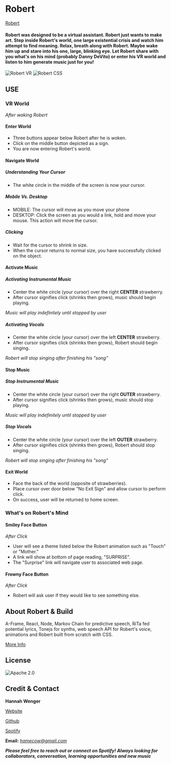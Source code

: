 # Robert

[Robert](https://vast-depths-13570.herokuapp.com/ "Robert's Homepage")

#### Robert was designed to be a virtual assistant.  Robert just wants to make art.  Step inside Robert's world, one large existential crisis and watch him attempt to find meaning. Relax, breath along with Robert.  Maybe wake him up and stare into his one, large, blinking eye.  Let Robert share with you what's on his mind (probably Danny DeVito) or enter his VR world and listen to him generate music just for you!


![Robert VR](https://user-images.githubusercontent.com/63066634/109834491-18e91880-7bf7-11eb-9214-de95ad048bf0.jpg)
![Robert CSS](https://user-images.githubusercontent.com/63066634/109834663-4afa7a80-7bf7-11eb-9311-7c8e9a9829a0.jpg)

## USE

### VR World
*After waking Robert*

#### Enter World

* Three buttons appear below Robert after he is woken. 
* Click on the middle button depicted as a sign.  
* You are now entering Robert's world.

#### Navigate World

##### **Understanding Your Cursor**
* The white circle in the middle of the screen is now your cursor.

##### **Mobile Vs. Desktop**
* MOBILE: The cursor will move as you move your phone
* DESKTOP: Click the screen as you would a link, hold and move your mouse. This action will move the cursor.

##### **Clicking**
* Wait for the cursor to shrink in size.  
* When the cursor returns to normal size, you have successfully clicked on the object.

#### Activate Music

##### **Activating Instrumental Music**
* Center the white circle (your cursor) over the right **CENTER** strawberry.
* After cursor signifies click (shrinks then grows), music should begin playing.

*Music will play indefinitely until stopped by user*

##### **Activating Vocals**
* Center the white circle (your cursor) over the left **CENTER** strawberry.
* After cursor signifies click (shrinks then grows), Robert should begin singing.

*Robert will stop singing after finishing his "song"*

#### Stop Music

##### **Stop Instrumental Music**
* Center the white circle (your cursor) over the right **OUTER** strawberry.
* After cursor signifies click (shrinks then grows), music should stop playing.

*Music will play indefinitely until stopped by user*

##### **Stop Vocals**
* Center the white circle (your cursor) over the left **OUTER** strawberry.
* After cursor signifies click (shrinks then grows), Robert should stop singing.

*Robert will stop singing after finishing his "song"*

#### Exit World
* Face the back of the world (opposite of strawberries).
* Place cursor over door below "No Exit Sign" and allow cursor to perform click.
* On success, user will be returned to home screen.

### What's on Robert's Mind

#### Smiley Face Button
*After Click*
* User will see a theme listed below the Robert animation such as "Touch" or "Mother."
* A link will show at bottom of page reading, "SURPRISE".
* The "Surprise" link will navigate user to associated web page.


#### Frowny Face Button
*After Click*
* Robert will ask user if they would like to see something else.

## About Robert & Build

A-Frame, React, Node, Markov Chain for predictive speech, RiTa fed potential lyrics, Tonejs for synths, web speech API for Robert's voice, animations and Robert built from scratch with CSS.

[More Info](https://vast-depths-13570.herokuapp.com/aboutrobert "About Robert")

## License

 ![Apache 2.0](/LICENSE)

## Credit & Contact

**Hannah Wenger**

[Website](https://hannahwenger.herokuapp.com/ "Hannah Website")

[Github](https://github.com/hawenger "Hannah Github")

[Spotify](https://open.spotify.com/user/hannahinseattle?si=0LrDKZ8dSIm1MyJYuDdUAw "Hannah Spotify")

**Email:** *hamecow@gmail.com*

***Please feel free to reach out or connect on Spotify! Always looking for collaborators, conversation, learning opportunities and new music***

